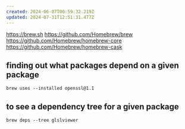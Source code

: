 ```yaml
---
created: 2024-06-07T00:59:32.219Z
updated: 2024-07-31T12:51:31.477Z
---
```

https://brew.sh
https://github.com/Homebrew/brew
https://github.com/Homebrew/homebrew-core
https://github.com/Homebrew/homebrew-cask

## finding out what packages depend on a given package

```
brew uses --installed openssl@1.1
```

## to see a dependency tree for a given package

```
brew deps --tree glslviewer
```